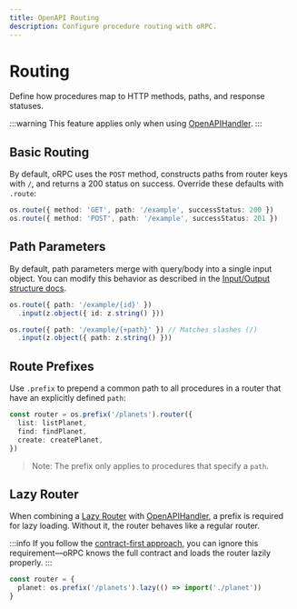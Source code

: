 ```yaml
---
title: OpenAPI Routing
description: Configure procedure routing with oRPC.
---
```


# Routing

Define how procedures map to HTTP methods, paths, and response statuses.

:::warning
This feature applies only when using [OpenAPIHandler](/docs/openapi/openapi-handler).
:::

## Basic Routing

By default, oRPC uses the `POST` method, constructs paths from router keys with `/`, and returns a 200 status on success. Override these defaults with `.route`:

```ts
os.route({ method: 'GET', path: '/example', successStatus: 200 })
os.route({ method: 'POST', path: '/example', successStatus: 201 })
```

## Path Parameters

By default, path parameters merge with query/body into a single input object. You can modify this behavior as described in the [Input/Output structure docs](/docs/openapi/input-output-structure).

```ts
os.route({ path: '/example/{id}' })
  .input(z.object({ id: z.string() }))

os.route({ path: '/example/{+path}' }) // Matches slashes (/)
  .input(z.object({ path: z.string() }))
```

## Route Prefixes

Use `.prefix` to prepend a common path to all procedures in a router that have an explicitly defined `path`:

```ts
const router = os.prefix('/planets').router({
  list: listPlanet,
  find: findPlanet,
  create: createPlanet,
})
```

> Note: The prefix only applies to procedures that specify a `path`.

## Lazy Router

When combining a [Lazy Router](/docs/router#lazy-router) with [OpenAPIHandler](/docs/openapi/openapi-handler), a prefix is required for lazy loading. Without it, the router behaves like a regular router.

:::info
If you follow the [contract-first approach](/docs/contract-first/define-contract), you can ignore this requirement—oRPC knows the full contract and loads the router lazily properly.
:::

```ts
const router = {
  planet: os.prefix('/planets').lazy(() => import('./planet'))
}
```
